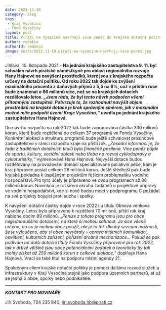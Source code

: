 ```yaml
---
date: 2021-11-10
category: blog
tags:
 - Kraj Vysočina
 - Fond Vysočiny
layout: post
title: Piráti na Vysočině navrhují více peněz do krajské dotační politiky
author: redakce
authorId: redakce
image: posts/2021-11-10-pirati-na-vysocine-navrhuji-vice-penez.jpg
---
```


Jihlava, 10. listopadu 2021 - **Na jednání krajského zastupitelstva 9. 11. byl schválen návrh pirátské náměstkyně pro oblast regionálního rozvoje Hany Hajnové  na navýšení prostředků, které jsou z krajského rozpočtu určeny na dotační politiku. Od roku 2022 tak dojde ke zvýšení maximálního procenta z daňových příjmů z 5,5 na 6%, což v příštím roce bude znamenat o 66 milionů více, než se na krajských dotacích rozdělovalo letos. *„Jsem ráda, že byl tento návrh podpořen všemi přítomnými zastupiteli. Potvrzuje to, že rozhodnutí navýšit objem prostředků na krajské dotace je krok správným směrem, jak v maximální možné míře podpořit území Kraje Vysočina,“* uvedla po jednání krajského zastupitelstva Hana Hajnová.**

Do návrhu rozpočtu na rok 2022 tak bude zapracována částka 330 milionů korun, která bude rozdělena do celkem 37 programů ve Fondu Vysočiny. Konkrétní alokaci a strukturu programů bude ještě schvalovat prosincové zastupitelstvo v rámci rozpočtu kraje na příští rok. *„Zásadní informací je, že řada z tradičních dotačních titulů byla finančně posílena. Více peněz půjde do sportu, kultury, sociální oblasti nebo třeba na rozvoj cyklodopravy a cykloturistiky,“* vyjmenovává Hana Hajnová. Nejvyšší dotace budou rozdělovány na provozování domácí specializované paliativní péče, kam je kraj připraven poslat celkem 28 miliónů korun. Ještě štědřejší pak bude krajská pokladna k úspěšným projektům řešícím problematiku vodního hospodářství. Pro tyto účely je připraveno ve dvou programech až 88 miliónů korun. Novinkou je rozšíření okruhu žadatelů u projektové přípravy ve vodním hospodářství, kde si nově budou moci v podprogramu C požádat na své projekty bojující proti suchu i spolky.

K navýšení dotační částky dojde v roce 2022 i u titulu Obnova venkova Vysočiny. Letos bylo připraveno k rozdělení 70 miliónů, příští rok kraj nabídne obcím 89 miliónů. *„Peníze z tohoto programu jsou pro obce nejjednoduššími dotacemi, na které si mohou sáhnout. Je sice věcně určeno, na co je mohou obce použít, ale je to tak dlouhý seznam možností, že je vyloučeno, aby si obce nevybraly – oprava místních komunikací, osvětlení, kulturních zařízení, pořízení drobné mechanizace… Pokud se pak podívám na další dotační tituly Fondu Vysočiny připravené pro rok 2022, tak v drtivé většině jsou obce potenciálními žadateli a teoreticky by tak mohly získat až 250 miliónů korun z celkové alokace,“* doplňuje Hana Hajnová. Vrací se také titul na podporu místní agendy 21.

Společným cílem krajské dotační politiky je pomoci dalšímu rozvoji služeb a infrastruktury v Kraji Vysočina stejně jako podpora územních partnerů, ať už se jedná o obce, spolky nebo podnikatele. 

---

***KONTAKT PRO NOVINÁŘE*** 

Jiří Svoboda, 724 235 840, <jiri.svoboda.hb@pirati.cz>
